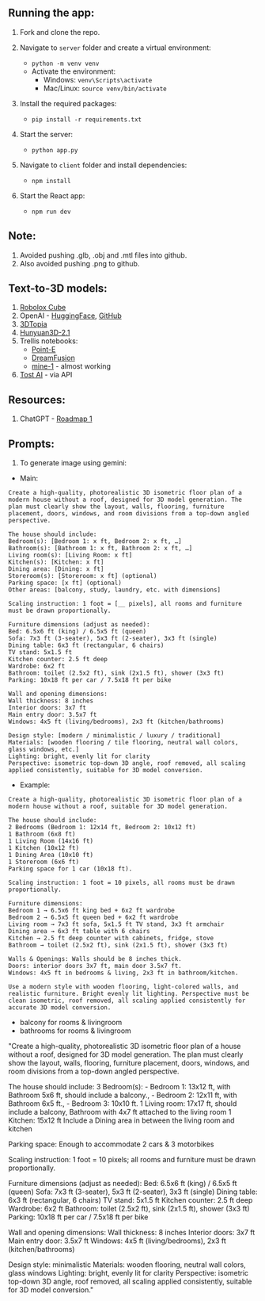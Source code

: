 
## Running the app:
1. Fork and clone the repo.
2. Navigate to `server` folder and create a virtual environment:
   - `python -m venv venv`
   - Activate the environment:
     - Windows: `venv\Scripts\activate`
     - Mac/Linux: `source venv/bin/activate`

3. Install the required packages:
   - `pip install -r requirements.txt`

4. Start the server:
   - `python app.py`

5. Navigate to `client` folder and install dependencies:
   - `npm install`
  
6. Start the React app:
   - `npm run dev`


## Note:
1. Avoided pushing .glb, .obj and .mtl files into github.
2. Also avoided pushing .png to github.

## Text-to-3D models:
1. [Robolox Cube](https://github.com/Roblox/cube)
2. OpenAI - [HuggingFace](https://huggingface.co/openai/shap-e), [GitHub](https://github.com/openai/shap-e)
3. [3DTopia](https://github.com/3DTopia/3DTopia)
4. [Hunyuan3D-2.1](https://huggingface.co/spaces/tencent/Hunyuan3D-2.1)
5. Trellis notebooks:
   - [Point-E](https://colab.research.google.com/github/trellis-llm/trellis/blob/main/notebooks/point_e.ipynb)
   - [DreamFusion](https://colab.research.google.com/github/trellis-llm/trellis/blob/main/notebooks/dreamfusion.ipynb)
   - [mine-1](https://colab.research.google.com/drive/1bsdGsWX3SAa9aBd7jDJHi7Vy7RxLoUv_?authuser=1#scrollTo=OlMACU0eWAfo&uniqifier=1) - almost working
6. [Tost AI](https://tost.ai) - via API

## Resources:
1. ChatGPT - [Roadmap 1](https://chatgpt.com/c/689f2068-2500-8325-af7f-0ce80e55ac70)

## Prompts:
1. To generate image using gemini:

- Main:
```
Create a high-quality, photorealistic 3D isometric floor plan of a modern house without a roof, designed for 3D model generation. The plan must clearly show the layout, walls, flooring, furniture placement, doors, windows, and room divisions from a top-down angled perspective.

The house should include:
Bedroom(s): [Bedroom 1: x ft, Bedroom 2: x ft, …]
Bathroom(s): [Bathroom 1: x ft, Bathroom 2: x ft, …]
Living room(s): [Living Room: x ft]
Kitchen(s): [Kitchen: x ft]
Dining area: [Dining: x ft]
Storeroom(s): [Storeroom: x ft] (optional)
Parking space: [x ft] (optional)
Other areas: [balcony, study, laundry, etc. with dimensions]

Scaling instruction: 1 foot = [__ pixels], all rooms and furniture must be drawn proportionally.

Furniture dimensions (adjust as needed):
Bed: 6.5x6 ft (king) / 6.5x5 ft (queen)
Sofa: 7x3 ft (3-seater), 5x3 ft (2-seater), 3x3 ft (single)
Dining table: 6x3 ft (rectangular, 6 chairs)
TV stand: 5x1.5 ft
Kitchen counter: 2.5 ft deep
Wardrobe: 6x2 ft
Bathroom: toilet (2.5x2 ft), sink (2x1.5 ft), shower (3x3 ft)
Parking: 10x18 ft per car / 7.5x18 ft per bike

Wall and opening dimensions:
Wall thickness: 8 inches
Interior doors: 3x7 ft
Main entry door: 3.5x7 ft
Windows: 4x5 ft (living/bedrooms), 2x3 ft (kitchen/bathrooms)

Design style: [modern / minimalistic / luxury / traditional]
Materials: [wooden flooring / tile flooring, neutral wall colors, glass windows, etc.]
Lighting: bright, evenly lit for clarity
Perspective: isometric top-down 3D angle, roof removed, all scaling applied consistently, suitable for 3D model conversion.
```

- Example:
```
Create a high-quality, photorealistic 3D isometric floor plan of a modern house without a roof, suitable for 3D model generation.

The house should include:
2 Bedrooms (Bedroom 1: 12x14 ft, Bedroom 2: 10x12 ft)
1 Bathroom (6x8 ft)
1 Living Room (14x16 ft)
1 Kitchen (10x12 ft)
1 Dining Area (10x10 ft)
1 Storeroom (6x6 ft)
Parking space for 1 car (10x18 ft).

Scaling instruction: 1 foot = 10 pixels, all rooms must be drawn proportionally.

Furniture dimensions:
Bedroom 1 → 6.5x6 ft king bed + 6x2 ft wardrobe
Bedroom 2 → 6.5x5 ft queen bed + 6x2 ft wardrobe
Living room → 7x3 ft sofa, 5x1.5 ft TV stand, 3x3 ft armchair
Dining area → 6x3 ft table with 6 chairs
Kitchen → 2.5 ft deep counter with cabinets, fridge, stove
Bathroom → toilet (2.5x2 ft), sink (2x1.5 ft), shower (3x3 ft)

Walls & Openings: Walls should be 8 inches thick.
Doors: interior doors 3x7 ft, main door 3.5x7 ft.
Windows: 4x5 ft in bedrooms & living, 2x3 ft in bathroom/kitchen.

Use a modern style with wooden flooring, light-colored walls, and realistic furniture. Bright evenly lit lighting. Perspective must be clean isometric, roof removed, all scaling applied consistently for accurate 3D model conversion.
```


- balcony for rooms & livingroom
- bathrooms for rooms & livingroom

"Create a high-quality, photorealistic 3D isometric floor plan of a house without a roof, designed for 3D model generation. The plan must clearly show the layout, walls, flooring, furniture placement, doors, windows, and room divisions from a top-down angled perspective.

The house should include:
3 Bedroom(s):
	- Bedroom 1: 13x12 ft, with Bathroom 5x6 ft, should include a balcony.,
	- Bedroom 2: 12x11 ft, with Bathroom 6x5 ft.,
	- Bedroom 3: 10x10 ft.
1 Living room: 17x17 ft, should include a balcony, Bathroom with 4x7 ft attached to the living room
1 Kitchen: 15x12 ft
Include a Dining area in between the living room and kitchen

Parking space: Enough to accommodate 2 cars & 3 motorbikes



Scaling instruction: 1 foot = 10 pixels; all rooms and furniture must be drawn proportionally.

Furniture dimensions (adjust as needed):
Bed: 6.5x6 ft (king) / 6.5x5 ft (queen)
Sofa: 7x3 ft (3-seater), 5x3 ft (2-seater), 3x3 ft (single)
Dining table: 6x3 ft (rectangular, 6 chairs)
TV stand: 5x1.5 ft
Kitchen counter: 2.5 ft deep
Wardrobe: 6x2 ft
Bathroom: toilet (2.5x2 ft), sink (2x1.5 ft), shower (3x3 ft)
Parking: 10x18 ft per car / 7.5x18 ft per bike

Wall and opening dimensions:
Wall thickness: 8 inches
Interior doors: 3x7 ft
Main entry door: 3.5x7 ft
Windows: 4x5 ft (living/bedrooms), 2x3 ft (kitchen/bathrooms)

Design style: minimalistic
Materials: wooden flooring, neutral wall colors, glass windows
Lighting: bright, evenly lit for clarity
Perspective: isometric top-down 3D angle, roof removed, all scaling applied consistently, suitable for 3D model conversion."